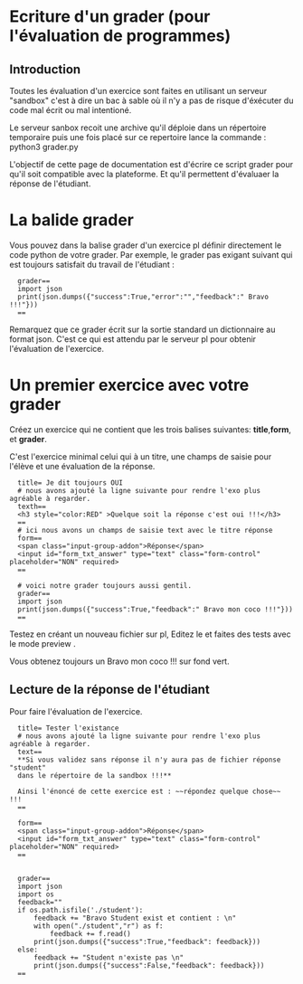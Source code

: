 
# Ecriture d'un grader (pour l'évaluation de programmes)

## Introduction 
Toutes les évaluation d'un exercice sont faites en utilisant un serveur "sandbox" c'est à dire un bac à sable
où il n'y a pas de risque d'éxécuter du code mal écrit ou mal intentioné.

Le serveur sanbox recoit une archive qu'il déploie dans un répertoire temporaire puis une fois placé sur ce repertoire
lance la commande : python3 grader.py

L'objectif de cette page de documentation est d'écrire ce script grader pour qu'il soit compatible avec la plateforme.
Et qu'il permettent d'évaluaer la réponse de l'étudiant.

# La balide grader

Vous pouvez dans la  balise grader  d'un exercice pl définir directement le code python de votre grader. Par exemple,
le grader pas exigant suivant qui est toujours satisfait du travail de l'étudiant :

```
  grader==
  import json
  print(json.dumps({"success":True,"error":"","feedback":" Bravo !!!"}))
  ==
```
Remarquez que ce grader écrit sur la sortie standard un dictionnaire au format json.
C'est ce qui est attendu par le serveur pl pour obtenir l'évaluation de l'exercice.



# Un premier exercice avec votre grader


Créez un exercice qui ne contient que les trois balises suivantes: **title**,**form**, et **grader**.

  C'est l'exercice minimal celui qui à un titre, une champs de saisie pour l'élève et une évaluation de la réponse.

```
  title= Je dit toujours OUI
  # nous avons ajouté la ligne suivante pour rendre l'exo plus agréable à regarder.
  texth==
  <h3 style="color:RED" >Quelque soit la réponse c'est oui !!!</h3> 
  ==
  # ici nous avons un champs de saisie text avec le titre réponse 
  form==
  <span class="input-group-addon">Réponse</span>
  <input id="form_txt_answer" type="text" class="form-control" placeholder="NON" required>
  ==

  # voici notre grader toujours aussi gentil.
  grader==
  import json
  print(json.dumps({"success":True,"feedback":" Bravo mon coco !!!"}))
  ==
```


Testez en créant un nouveau fichier sur pl, Editez le et faites des tests avec le mode preview .


Vous obtenez toujours un Bravo mon coco !!! sur fond vert.

## Lecture de la réponse de l'étudiant 

Pour faire l'évaluation de l'exercice.



```
  title= Tester l'existance
  # nous avons ajouté la ligne suivante pour rendre l'exo plus agréable à regarder.
  text==
  **Si vous validez sans réponse il n'y aura pas de fichier réponse "student"
  dans le répertoire de la sandbox !!!** 

  Ainsi l'énoncé de cette exercice est : ~~répondez quelque chose~~ !!!
  ==

  form==
  <span class="input-group-addon">Réponse</span>
  <input id="form_txt_answer" type="text" class="form-control" placeholder="NON" required>
  ==


  grader==
  import json
  import os
  feedback=""
  if os.path.isfile('./student'):
      feedback += "Bravo Student exist et contient : \n"
      with open("./student","r") as f:
          feedback += f.read()
      print(json.dumps({"success":True,"feedback": feedback}))
  else:
      feedback += "Student n'existe pas \n"
      print(json.dumps({"success":False,"feedback": feedback}))
  ==

```
